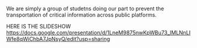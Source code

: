 We are simply a group of studetns doing our part to prevent the transportation
of critical information across public platforms. 

HERE IS THE SLIDESHOW
https://docs.google.com/presentation/d/1LneM9875nwKpWBu73_lMLNnLIWfe8qWiChbA7JpNsyQ/edit?usp=sharing
